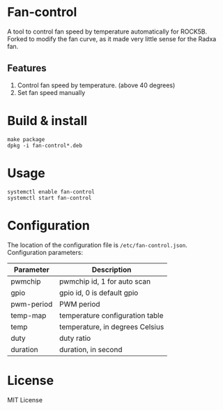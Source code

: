 Fan-control 
==============

A tool to control fan speed by temperature automatically for ROCK5B.
Forked to modify the fan curve, as it made very little sense for the Radxa fan. 

Features
--------------
1. Control fan speed by temperature. (above 40 degrees)
2. Set fan speed manually

Build & install
==============
```shell
make package
dpkg -i fan-control*.deb
```

Usage
==============
```shell
systemctl enable fan-control
systemctl start fan-control
```
  
Configuration
==============

The location of the configuration file is `/etc/fan-control.json`. Configuration parameters:

|Parameter|Description|
|--|--|
|pwmchip|pwmchip id, 1 for auto scan|
|gpio|gpio id, 0 is default gpio |
|pwm-period|PWM period|
|temp-map|temperature configuration table|
|temp|temperature, in degrees Celsius|
|duty|duty ratio|
|duration|duration, in second|


License
===============
MIT License


